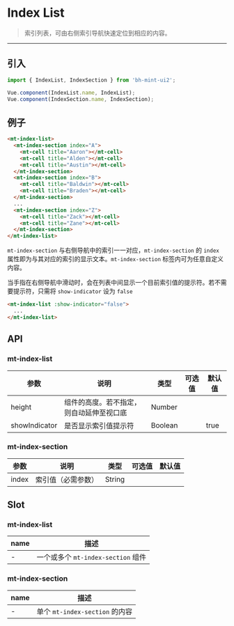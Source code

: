 <style>
  ul.mint-indexlist-content{
    list-style-type: none;
    margin: 0!important;
    padding: 0!important;
  }
</style>

# Index List

> 索引列表，可由右侧索引导航快速定位到相应的内容。

-------------

## 引入

```javascript
import { IndexList, IndexSection } from 'bh-mint-ui2';

Vue.component(IndexList.name, IndexList);
Vue.component(IndexSection.name, IndexSection);
```

## 例子

```html
<mt-index-list>
  <mt-index-section index="A">
    <mt-cell title="Aaron"></mt-cell>
    <mt-cell title="Alden"></mt-cell>
    <mt-cell title="Austin"></mt-cell>
  </mt-index-section>
  <mt-index-section index="B">
    <mt-cell title="Baldwin"></mt-cell>
    <mt-cell title="Braden"></mt-cell>
  </mt-index-section>
  ...
  <mt-index-section index="Z">
    <mt-cell title="Zack"></mt-cell>
    <mt-cell title="Zane"></mt-cell>
  </mt-index-section>
</mt-index-list>
```

`mt-index-section` 与右侧导航中的索引一一对应，`mt-index-section` 的 `index` 属性即为与其对应的索引的显示文本。`mt-index-section` 标签内可为任意自定义内容。

当手指在右侧导航中滑动时，会在列表中间显示一个目前索引值的提示符。若不需要提示符，只需将 `show-indicator` 设为 `false`

```html
<mt-index-list :show-indicator="false">
  ...
</mt-index-list>
```

## API
### mt-index-list
| 参数 | 说明 | 类型 | 可选值 | 默认值 |
|------|-------|---------|-------|--------|
| height | 组件的高度。若不指定，则自动延伸至视口底 | Number | | |
| showIndicator | 是否显示索引值提示符 | Boolean | | true |

### mt-index-section
| 参数 | 说明 | 类型 | 可选值 | 默认值 |
|------|-------|---------|-------|--------|
| index | 索引值（必需参数） | String | | |

## Slot
### mt-index-list
| name | 描述 |
|------|--------|
| - | 一个或多个 `mt-index-section` 组件 |

### mt-index-section
| name | 描述 |
|------|--------|
| - | 单个 `mt-index-section` 的内容 |
